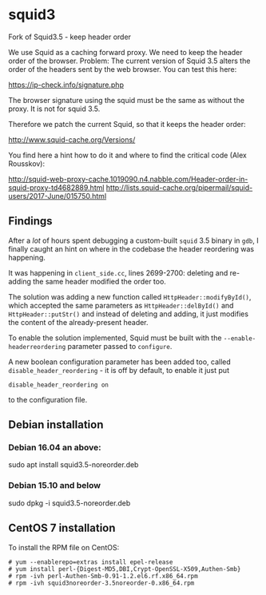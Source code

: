 # squid3
Fork of Squid3.5 - keep header order

We use Squid as a caching forward proxy. We need to keep the header order of the browser.
Problem: The current version of Squid 3.5 alters the order of the headers sent by the web browser. You can test this here:

https://ip-check.info/signature.php

The browser signature using the squid must be the same as without the proxy. It is not for squid 3.5.

Therefore we patch the current Squid, so that it keeps the header order:

http://www.squid-cache.org/Versions/

You find here a hint how to do it and where to find the critical code (Alex Rousskov):

http://squid-web-proxy-cache.1019090.n4.nabble.com/Header-order-in-squid-proxy-td4682889.html
http://lists.squid-cache.org/pipermail/squid-users/2017-June/015750.html

## Findings

After a *lot* of hours spent debugging a custom-built `squid` 3.5 binary in `gdb`, I finally caught an hint on where in the codebase the header reordering was happening.

It was happening in `client_side.cc`, lines 2699-2700: deleting and re-adding the same header modified the order too.

The solution was adding a new function called `HttpHeader::modifyById()`, which accepted the same parameters as `HttpHeader::delById()` and `HttpHeader::putStr()` and instead of deleting and adding, it just modifies the content of the already-present header.

To enable the solution implemented, Squid must be built with the `--enable-headerreordering` parameter passed to `configure`.

A new boolean configuration parameter has been added too, called `disable_header_reordering` - it is off by default, to enable it just put 

```
disable_header_reordering on
```

to the configuration file.

## Debian installation

### Debian 16.04 an above:

sudo apt install squid3.5-noreorder.deb 

### Debian 15.10 and below

sudo dpkg -i squid3.5-noreorder.deb 

## CentOS 7 installation

To install the RPM file on CentOS:

```
# yum --enablerepo=extras install epel-release
# yum install perl-{Digest-MD5,DBI,Crypt-OpenSSL-X509,Authen-Smb}
# rpm -ivh perl-Authen-Smb-0.91-1.2.el6.rf.x86_64.rpm
# rpm -ivh squid3noreorder-3.5noreorder-0.x86_64.rpm 

